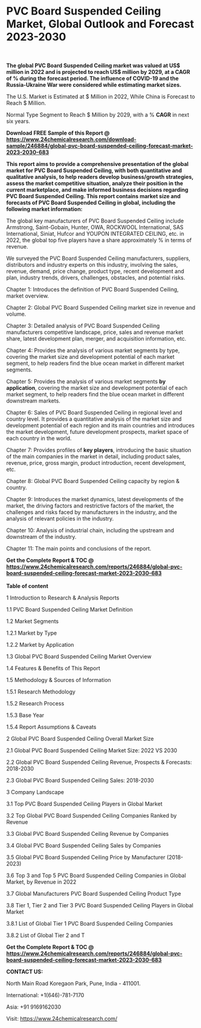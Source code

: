 <h1>PVC Board Suspended Ceiling Market, Global Outlook and Forecast 2023-2030</h1><br/><p><strong>The global PVC Board Suspended Ceiling market was valued at US$ million in 2022 and is projected to reach US$ million by 2029, at a <strong>CAGR</strong> of % during the forecast period. The influence of COVID-19 and the Russia-Ukraine War were considered while estimating market sizes.</strong></p><p>The U.S. Market is Estimated at $ Million in 2022, While China is Forecast to Reach $ Million.</p><p>Normal Type Segment to Reach $ Million by 2029, with a % <strong>CAGR</strong> in next six years.</p><div><b>Download FREE Sample of this Report @ <a href="https://www.24chemicalresearch.com/download-sample/246884/global-pvc-board-suspended-ceiling-forecast-market-2023-2030-683">https://www.24chemicalresearch.com/download-sample/246884/global-pvc-board-suspended-ceiling-forecast-market-2023-2030-683</a></b></div><p><strong>This report aims to provide a comprehensive presentation of the global market for PVC Board Suspended Ceiling, with both quantitative and qualitative analysis, to help readers develop business/growth strategies, assess the market competitive situation, analyze their position in the current marketplace, and make informed business decisions regarding PVC Board Suspended Ceiling. This report contains market size and forecasts of PVC Board Suspended Ceiling in global, including the following market information:</strong></p><p>The global key manufacturers of PVC Board Suspended Ceiling include Armstrong, Saint-Gobain, Hunter, OWA, ROCKWOOL International, SAS International, Siniat, Hufcor and YOUPON INTEGRATED CEILING, etc. in 2022, the global top five players have a share approximately % in terms of revenue.</p><p>We surveyed the PVC Board Suspended Ceiling manufacturers, suppliers, distributors and industry experts on this industry, involving the sales, revenue, demand, price change, product type, recent development and plan, industry trends, drivers, challenges, obstacles, and potential risks.</p><p>Chapter 1: Introduces the definition of PVC Board Suspended Ceiling, market overview.</p><p>Chapter 2: Global PVC Board Suspended Ceiling market size in revenue and volume.</p><p>Chapter 3: Detailed analysis of PVC Board Suspended Ceiling manufacturers competitive landscape, price, sales and revenue market share, latest development plan, merger, and acquisition information, etc.</p><p>Chapter 4: Provides the analysis of various market segments by type, covering the market size and development potential of each market segment, to help readers find the blue ocean market in different market segments.</p><p>Chapter 5: Provides the analysis of various market segments <strong>by application</strong>, covering the market size and development potential of each market segment, to help readers find the blue ocean market in different downstream markets.</p><p>Chapter 6: Sales of PVC Board Suspended Ceiling in regional level and country level. It provides a quantitative analysis of the market size and development potential of each region and its main countries and introduces the market development, future development prospects, market space of each country in the world.</p><p>Chapter 7: Provides profiles of <strong>key players</strong>, introducing the basic situation of the main companies in the market in detail, including product sales, revenue, price, gross margin, product introduction, recent development, etc.</p><p>Chapter 8: Global PVC Board Suspended Ceiling capacity by region & country.</p><p>Chapter 9: Introduces the market dynamics, latest developments of the market, the driving factors and restrictive factors of the market, the challenges and risks faced by manufacturers in the industry, and the analysis of relevant policies in the industry.</p><p>Chapter 10: Analysis of industrial chain, including the upstream and downstream of the industry.</p><p>Chapter 11: The main points and conclusions of the report.</p><div><b>Get the Complete Report & TOC @ <a href="https://www.24chemicalresearch.com/reports/246884/global-pvc-board-suspended-ceiling-forecast-market-2023-2030-683">https://www.24chemicalresearch.com/reports/246884/global-pvc-board-suspended-ceiling-forecast-market-2023-2030-683</a></b></div><br><b>Table of content</b><p>1 Introduction to Research & Analysis Reports<br />
 
  1.1 PVC Board Suspended Ceiling Market Definition<br />
 
  1.2 Market Segments<br />
 
  1.2.1 Market by Type<br />
 
  1.2.2 Market by Application<br />
 
  1.3 Global PVC Board Suspended Ceiling Market Overview<br />
 
  1.4 Features & Benefits of This Report<br />
 
  1.5 Methodology & Sources of Information<br />
 
  1.5.1 Research Methodology<br />
 
  1.5.2 Research Process<br />
 
  1.5.3 Base Year<br />
 
  1.5.4 Report Assumptions & Caveats<br />
 
 2 Global PVC Board Suspended Ceiling Overall Market Size<br />
 
  2.1 Global PVC Board Suspended Ceiling Market Size: 2022 VS 2030<br />
 
  2.2 Global PVC Board Suspended Ceiling Revenue, Prospects & Forecasts: 2018-2030<br />
 
  2.3 Global PVC Board Suspended Ceiling Sales: 2018-2030<br />
 
 3 Company Landscape<br />
 
  3.1 Top PVC Board Suspended Ceiling Players in Global Market<br />
 
  3.2 Top Global PVC Board Suspended Ceiling Companies Ranked by Revenue<br />
 
  3.3 Global PVC Board Suspended Ceiling Revenue by Companies<br />
 
  3.4 Global PVC Board Suspended Ceiling Sales by Companies<br />
 
  3.5 Global PVC Board Suspended Ceiling Price by Manufacturer (2018-2023)<br />
 
  3.6 Top 3 and Top 5 PVC Board Suspended Ceiling Companies in Global Market, by Revenue in 2022<br />
 
  3.7 Global Manufacturers PVC Board Suspended Ceiling Product Type<br />
 
  3.8 Tier 1, Tier 2 and Tier 3 PVC Board Suspended Ceiling Players in Global Market<br />
 
  3.8.1 List of Global Tier 1 PVC Board Suspended Ceiling Companies<br />
 
  3.8.2 List of Global Tier 2 and T<br><div><b>Get the Complete Report & TOC @ <a href="https://www.24chemicalresearch.com/reports/246884/global-pvc-board-suspended-ceiling-forecast-market-2023-2030-683">https://www.24chemicalresearch.com/reports/246884/global-pvc-board-suspended-ceiling-forecast-market-2023-2030-683</a></b></div></p>
 
 <b>CONTACT US:</b><br>
 
 North Main Road Koregaon Park, Pune, India - 411001.<br/>
 
 International: +1(646)-781-7170<br/>
 
 Asia: +91 9169162030<br/>
 
 Visit: <a href="https://www.24chemicalresearch.com/">https://www.24chemicalresearch.com/</a>
 
 <br>